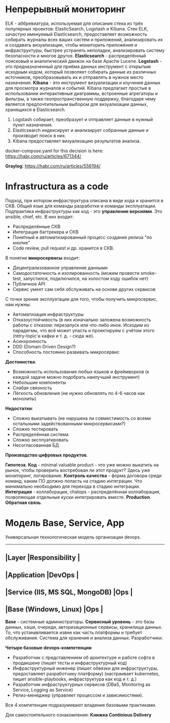 # Непрерывный мониторинг

ELK - аббревиатура, используемая для описания стека из трёх популярных проектов: ElasticSearch, Logstash и Kibana.
Стек ELK, зачастую именуемый Elasticsearch, предоставляет возможность собирать журналы всех ваших систем и приложений, анализировать их и создавать визуализации, чтобы мониторить приложения и инфраструктуры, быстрее устранять неполадки, анализировать систему безопасности и многое другое.
**Elasticsearch** - распределённый поисковый и аналитический движок на базе Apache Lucene.
**Logstash** - это предназначенный для приёма данных инструмент с открытым исходным кодом, который позволяет собирать данные из различных источников, преобразовывать их и отправлять в нужное место назначения.
**Kibana** - это инструмент визуализации и изучения данных для просмотра журналов и событий. Kibana предлагает простые в использовании интерактивные диаграммы, встроенные агрегаторы и фильтры, а также геопространственную поддержку, благодаря чему является предпочтительным выбором для визуализации данных, хранящихся в Elasticsearch.

1. Logstash собирает, преобразует и отправляет данные в нужный пункт назначения.
2. Elasticsearch индексирует и анализирует собранные данные и производит поиск в них.
3. Kibana предоставляет визуализацию результатов анализа.

docker-compose.yaml for this decision is here:
https://habr.com/ru/articles/671344/

**Graylog**:
https://habr.com/ru/articles/556194/

# Infrastructura as a code

Подход, при котором инфраструктура описана в виде кода и хранится в СКВ.
Общий язык для команды разработки и команды эксплуатации.
Подпрактика инфраструктуры как код - это **управление версиями**. Это ansible, chief, etc. В них входит:
* Распределённые СКВ
* Интеграция багтрекера и СКВ
* Понятный и автоматизированный процесс создания релиза "по кнопке"
* Code review, pull request и др. хранится в СКВ.

В понятие **микросервисы** входит:
* Децентрализованное управление данными
* Самодостаточность и изолированность
(можем провести smoke-test, запустился, подключился, на холостом ходу ошибок нет)
* Публичное API
* Сервис умеет сам себя обслуживать на основе других сервисов

С точки зрения эксплуатации для того, чтобы получить микросервис, нам нужны:
* Автоматизация инфраструктуры
* Отказоустойчивость
(в них изначально заложена возможность работы с отказом: перезапуск или что-либо иное.
Исходим из парадигмы, что всё может упасть и проектируем с учётом этого (retry-topic'и кафки и т. д. - сюда же).
* Асинхронность
* DDD
(Domain Driven Design?)
* Способность постоянно развивать микросервис

**Достоинства**:
* Возможность использования любых языков и фреймворков
(к каждой задаче можно подобрать наилучший инструмент)
* Небольшие компоненты
* Слабая связность
* Лёгкость обновления
(не нужно обновлять по 4-6 часов как монолиты)

**Недостатки**:
* Сложно выкатывать
(не нарушена ли совместимость со всеми остальными задействованными микросервисами?)
* Сложно тестировать
* Распределённая система
* Сложно эксплуатировать
* Несогласованная БД

**Производство цифровых продуктов**.

**Гипотеза**.
**Код** - minimal valuable product - что уже можно выкатить на рынок, чтобы проверить востребован ли этот продукт?
Здесь уже мониторинг, логирование.
**Контроль качества** - форма договора среди команд, каким ПО должно попасть на стадию интеграции.
Что минимально необходимо для перехода в стадию интеграции.
**Интеграция** - коллаборация, chatops - распределённая коллаборация, позволяющая отдельные куски интегрировать вместе.
**Production**.
**Обратная связь**.

# Модель Base, Service, App
Универсальная технологическая модель организации devops.

-----------------------------------------------------
|Layer                              |Responsibility |
-----------------------------------------------------
|Application                        |DevOps         |
-----------------------------------------------------
|Service (IIS, MS SQL, MongoDB)     |Ops            |
-----------------------------------------------------
|Base (Windows, Linux)              |Ops            |
-----------------------------------------------------
**Base** - системные администраторы.
**Сервисный уровень** - это базы данных, хэши, очереди, авторизационные сервисы, хранилища данных.
То, что устанавливается извне как часть платформы и требует обслуживания.
Система для хранения и анализа данных.
Разработчики.

**Четыре базовые devops-компетенции**

* Разработчик с представлением об архитектуре и работе софта в продакшене (пишет тесты и инфраструктурный код)
* Инфраструктурный инженер (пишет обвязки для инфраструктуры, предоставляет разработчику платформу)
(настраивает kubernetes, пишет ansible-playbooks, инфраструктура как код и т. д.)
* Разработчик инфраструктурных сервисов (DBaS, Monitoring as Service, Logging as Service)
* Релиз-менеджер (управляет процессом и зависимостями).

Все 4 компетенции подразумевают владение базовыми практиками.

Для самостоятельного ознакомления:
**Книжка Continious Delivery**



